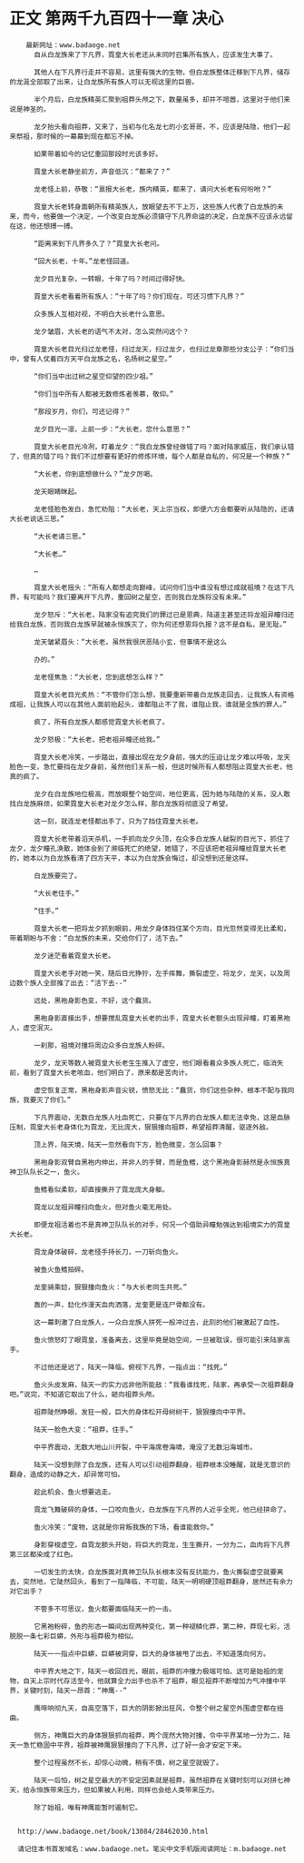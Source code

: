 # 正文 第两千九百四十一章 决心
        最新网址：www.badaoge.net
          自从白龙族来了下凡界，霓皇大长老还从未同时召集所有族人，应该发生大事了。
      
          其他人在下凡界行走并不容易，这里有强大的生物，但白龙族整体迁移到下凡界，储存的龙涎全部取了出来，让白龙族所有族人可以无视这里的巨兽。
      
          半个月后，白龙族精英汇聚到祖莽头颅之下，数量虽多，却并不喧嚣，这里对于他们来说是神圣的。
      
          龙夕抬头看向祖莽，又来了，当初与化名龙七的小玄哥哥，不，应该是陆隐，他们一起来祭祖，那时候的一幕幕到现在都忘不掉。
      
          如果带着如今的记忆重回那段时光该多好。
      
          霓皇大长老静坐前方，声音低沉：“都来了？”
      
          龙老怪上前，恭敬：“禀报大长老，族内精英，都来了，请问大长老有何吩咐？”
      
          霓皇大长老转身面朝所有精英族人，放眼望去不下上万，这些族人代表了白龙族的未来，而今，他要做一个决定，一个改变白龙族必须镇守下凡界命运的决定，白龙族不应该永远留在这，他还想搏一搏。
      
          “距离来到下凡界多久了？”霓皇大长老问。
      
          “回大长老，十年。”龙老怪回道。
      
          龙夕目光复杂，一转眼，十年了吗？时间过得好快。
      
          霓皇大长老看着所有族人：“十年了吗？你们现在，可还习惯下凡界？”
      
          众多族人互相对视，不明白大长老什么意思。
      
          龙夕皱眉，大长老的语气不太对，怎么突然问这个？
      
          霓皇大长老目光扫过龙老怪，扫过龙天，扫过龙夕，也扫过龙章那些分支公子：“你们当中，曾有人仗着四方天平白龙族之名，名扬树之星空。”
      
          “你们当中出过树之星空仰望的四少祖。”
      
          “你们当中所有人都被无数修炼者羡慕，敬仰。”
      
          “那段岁月，你们，可还记得？”
      
          龙夕目光一凛，上前一步：“大长老，您什么意思？”
      
          霓皇大长老目光冷冽，盯着龙夕：“我白龙族曾经做错了吗？面对陆家威压，我们承认错了，但真的错了吗？我们不过想要有更好的修炼环境，每个人都是自私的，何况是一个种族？”
      
          “大长老，你到底想做什么？”龙夕厉喝。
      
          龙天眼睛眯起。
      
          龙老怪脸色发白，急忙劝阻：“大长老，天上宗当权，即便六方会都要听从陆隐的，还请大长老说话三思。”
      
          “大长老请三思。”
      
          “大长老…”
      
          …
      
          霓皇大长老摇头：“所有人都想走向巅峰，试问你们当中谁没有想过成就祖境？在这下凡界，有可能吗？我们要离开下凡界，重回树之星空，否则我白龙族将没有未来。”
      
          龙夕怒斥：“大长老，陆家没有追究我们的罪过已是恩典，陆道主甚至还将龙祖异瞳归还给我白龙族，否则我白龙族早就被永恒族灭了，你为何还想恩将仇报？这不是自私，是无耻。”
      
          龙天皱紧眉头：“大长老，虽然我很厌恶陆小玄，但事情不是这么
      
          办的。”
      
          龙老怪焦急：“大长老，您到底想怎么样？”
      
          霓皇大长老目光炙热：“不管你们怎么想，我要重新带着白龙族走回去，让我族人有资格成祖，让我族人可以在其他人面前抬起头，谁都阻止不了我，谁阻止我，谁就是全族的罪人。”
      
          疯了，所有白龙族人都感觉霓皇大长老疯了。
      
          龙夕怒极：“大长老，把老祖异瞳还给我。”
      
          霓皇大长老冷笑，一步踏出，直接出现在龙夕身前，强大的压迫让龙夕难以呼吸，龙天脸色一变，急忙要挡在龙夕身前，虽然他们关系一般，但这时候所有人都想阻止霓皇大长老，他真的疯了。
      
          龙夕在白龙族地位极高，而放眼整个始空间，地位更高，因为她与陆隐的关系，没人敢找白龙族麻烦，如果霓皇大长老对龙夕怎么样，那白龙族将彻底没了希望。
      
          这一刻，就连龙老怪都出手了，只为了挡住霓皇大长老。
      
          霓皇大长老带着滔天杀机，一手抓向龙夕头顶，在众多白龙族人龇裂的目光下，抓住了龙夕，龙夕瞳孔涣散，她体会到了濒临死亡的绝望，她错了，不应该把老祖异瞳给霓皇大长老的，她本以为白龙族看清了四方天平，本以为白龙族会悔过，却没想到还是这样。
      
          白龙族要完了。
      
          “大长老住手。”
      
          “住手。”
      
          霓皇大长老一把将龙夕抓到眼前，用龙夕身体挡住某个方向，目光忽然变得无比柔和，带着期盼与不舍：“白龙族的未来，交给你们了，活下去。”
      
          龙夕迷茫看着霓皇大长老。
      
          霓皇大长老手对她一笑，随后目光狰狞，左手挥舞，撕裂虚空，将龙夕，龙天，以及周边数个族人全部推了出去：“活下去--”
      
          远处，黑袍身影色变，不好，这个蠢货。
      
          黑袍身影直接出手，想要搅乱霓皇大长老的出手，霓皇大长老额头出现异瞳，盯着黑袍人，虚空泯灭。
      
          一刹那，祖境对撞将周边众多白龙族人粉碎。
      
          龙夕，龙天等数人被霓皇大长老生生推入了虚空，他们眼看着众多族人死亡，临消失前，看到了霓皇大长老咳血，他们明白了，原来都是苦肉计。
      
          虚空恢复正常，黑袍身影声音尖锐，愤怒无比：“蠢货，你们这些杂种，根本不配与我同族，我要灭了你们。”
      
          下凡界震动，无数白龙族人吐血死亡，只要在下凡界的白龙族人都无法幸免，这是血脉压制，霓皇大长老身体化为霓龙，无比庞大，狠狠撞向祖莽，希望祖莽清醒，驱逐外敌。
      
          顶上界，陆天境，陆天一忽然看向下方，脸色微变，怎么回事？
      
          黑袍身影双臂自黑袍内伸出，并非人的手臂，而是鱼鳍，这个黑袍身影赫然是永恒族真神卫队队长之一，鱼火。
      
          鱼鳍看似柔软，却直接撕开了霓龙庞大身躯。
      
          霓龙以龙祖异瞳扫向鱼火，但对鱼火毫无用处。
      
          即便龙祖活着也不是真神卫队队长的对手，何况一个借助异瞳勉强达到祖境实力的霓皇大长老。
      
          霓龙身体破碎，龙老怪手持长刀，一刀斩向鱼火。
      
          被鱼火鱼鳍拍碎。
      
          龙奎骑乘攰，狠狠撞向鱼火：“与大长老同生共死。”
      
          轰的一声，攰化作漫天血肉洒落，龙奎更是连尸骨都没有。
      
          这一幕刺激了白龙族人，一众白龙族人拼死一般冲过去，此刻的他们被激起了血性。
      
          鱼火愤怒盯了眼霓皇，准备离去，这里毕竟是始空间，一旦被耽误，很可能引来陆家高手。
      
          不过他还是迟了，陆天一降临，俯视下凡界，一指点出：“找死。”
      
          鱼火头皮发麻，陆天一的实力远非他所能敌：“我看谁找死，陆家，再承受一次祖莽翻身吧。”说完，不知道它取出了什么，砸向祖莽头颅。
      
          祖莽陡然睁眼，发狂一般，巨大的身体松开母树树干，狠狠撞向中平界。
      
          陆天一脸色大变：“祖莽，住手。”
      
          中平界震动，无数大地山川开裂，中平海席卷海啸，淹没了无数沿海城市。
      
          陆天一没想到除了白龙族，还有人可以引动祖莽翻身，祖莽根本没睡醒，就是无意识的翻身，造成的动静之大，却异常可怕。
      
          趁此机会，鱼火想要逃走。
      
          霓龙飞舞破碎的身体，一口咬向鱼火，白龙族在下凡界的人近乎全死，他已经拼命了。
      
          鱼火冷笑：“废物，这就是你背叛我族的下场，看谁能救你。”
      
          身影穿梭虚空，自霓龙额头开始，将巨大的霓龙，生生撕开，一分为二，血肉将下凡界第三区都染成了红色。
      
          一切发生的太快，白龙族面对真神卫队队长根本没有反抗能力，鱼火撕裂虚空就要离去，突然地，它陡然回头，看到了一指降临，不可能，陆天一明明硬顶祖莽翻身，居然还有余力对它出手？
      
          不管多不可思议，鱼火都要面临陆天一的一击。
      
          它黑袍粉碎，鱼的形态一瞬间出现两种变化，第一种褪鳞化莽，第二种，莽现七彩，活脱脱一条七彩巨蟒，外形与祖莽极为相似。
      
          陆天一一指点中巨蟒，巨蟒被洞穿，巨大的身体被甩了出去，不知道落向何方。
      
          中平界大地之下，陆天一收回目光，眼前，祖莽的冲撞力极端可怕，这可是始祖的宠物，自天上宗时代存活至今，他就算全力出手也杀不了祖莽，眼见祖莽不断增加力气冲撞中平界，关键时刻，陆天一昂首：“神鹰--”
      
          鹰啼响彻九天，自高空落下，巨大的阴影掀出狂风，令整个树之星空外围虚空都在扭曲。
      
          侧方，神鹰巨大的身体狠狠抓向祖莽，两个庞然大物对撞，令中平界某地一分为二，陆天一急忙稳固中平界，祖莽被神鹰狠狠撞向了下凡界，过了好一会才安定下来。
      
          整个过程虽然不长，却惊心动魄，稍有不慎，树之星空就毁了。
      
          陆天一后怕，树之星空最大的不安定因素就是祖莽，虽然祖莽在关键时刻可以对拼七神天，给永恒族带来压力，但如果被人利用，同样也会给人类带来压力。
      
          除了始祖，唯有神鹰能暂时遏制它。
      
      
      http://www.badaoge.net/book/13084/28462030.html
      
      请记住本书首发域名：www.badaoge.net。笔尖中文手机版阅读网址：m.badaoge.net